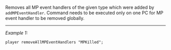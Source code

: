 Removes all MP event handlers of the given type which were added by `addMPEventHandler`. Command needs to be executed only on one PC for MP event handler to be removed globally.


---
*Example 1:*
```sqf
player removeAllMPEventHandlers "MPKilled";
```